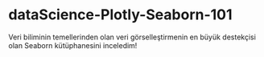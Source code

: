 # dataScience-Plotly-Seaborn-101
Veri biliminin temellerinden olan veri görselleştirmenin en büyük destekçisi olan Seaborn kütüphanesini inceledim!

